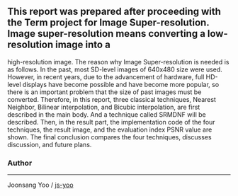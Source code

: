 ## This report was prepared after proceeding with the Term project for Image Super-resolution. Image super-resolution means converting a low-resolution image into a 
high-resolution image. The reason why Image Super-resolution is needed is as follows. In the past, most SD-level images of 640x480 size were used. However, in recent years, 
due to the advancement of hardware, full HD-level displays have become possible and have become more popular, so there is an important problem that the size of past images 
must be converted. Therefore, in this report, three classical techniques, Nearest Neighbor, Bilinear interpolation, and Bicubic interpolation, are first described 
in the main body. And a technique called SRMDNF will be described. Then, in the result part, the implementation code of the four techniques, the result image, and the evaluation 
index PSNR value are shown. The final conclusion compares the four techniques, discusses discussion, and future plans.

### Author
-----------
Joonsang Yoo / [js-yoo](https://github.com/js-yoo)
